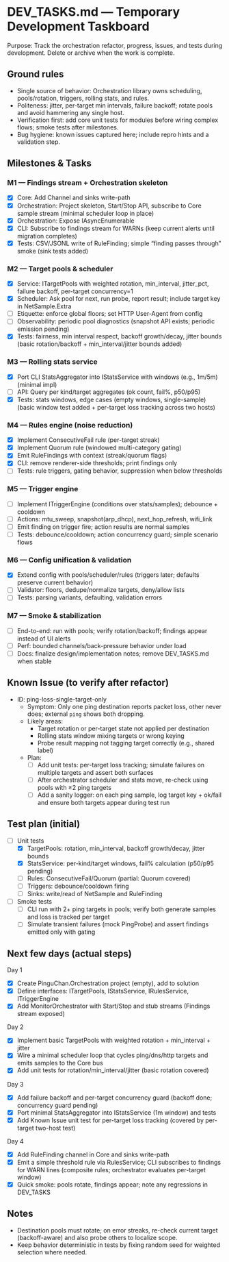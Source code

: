 # DEV_TASKS.md — Temporary Development Taskboard

Purpose: Track the orchestration refactor, progress, issues, and tests during development. Delete or archive when the work is complete.

## Ground rules
- Single source of behavior: Orchestration library owns scheduling, pools/rotation, triggers, rolling stats, and rules.
- Politeness: jitter, per-target min intervals, failure backoff; rotate pools and avoid hammering any single host.
- Verification first: add core unit tests for modules before wiring complex flows; smoke tests after milestones.
- Bug hygiene: known issues captured here; include repro hints and a validation step.

## Milestones & Tasks

### M1 — Findings stream + Orchestration skeleton
- [x] Core: Add Channel<RuleFinding> and sinks write-path
- [x] Orchestration: Project skeleton, Start/Stop API, subscribe to Core sample stream (minimal scheduler loop in place)
 - [x] Orchestration: Expose IAsyncEnumerable<RuleFinding>
- [x] CLI: Subscribe to findings stream for WARNs (keep current alerts until migration completes)
- [x] Tests: CSV/JSONL write of RuleFinding; simple “finding passes through” smoke (sink tests added)

### M2 — Target pools & scheduler
 - [x] Service: ITargetPools with weighted rotation, min_interval, jitter_pct, failure backoff, per-target concurrency=1
 - [x] Scheduler: Ask pool for next, run probe, report result; include target key in NetSample.Extra
- [ ] Etiquette: enforce global floors; set HTTP User-Agent from config
 - [ ] Observability: periodic pool diagnostics (snapshot API exists; periodic emission pending)
- [x] Tests: fairness, min interval respect, backoff growth/decay, jitter bounds (basic rotation/backoff + min_interval/jitter bounds added)

### M3 — Rolling stats service
- [x] Port CLI StatsAggregator into IStatsService with windows (e.g., 1m/5m) (minimal impl)
- [ ] API: Query per kind/target aggregates (ok count, fail%, p50/p95)
- [x] Tests: stats windows, edge cases (empty windows, single-sample) (basic window test added + per-target loss tracking across two hosts)

### M4 — Rules engine (noise reduction)
 - [x] Implement ConsecutiveFail rule (per-target streak)
 - [x] Implement Quorum rule (windowed multi-category gating)
 - [x] Emit RuleFindings with context (streak/quorum flags)
- [x] CLI: remove renderer-side thresholds; print findings only
- [ ] Tests: rule triggers, gating behavior, suppression when below thresholds

### M5 — Trigger engine
- [ ] Implement ITriggerEngine (conditions over stats/samples); debounce + cooldown
- [ ] Actions: mtu_sweep, snapshot(arp_dhcp), next_hop_refresh, wifi_link
- [ ] Emit finding on trigger fire; action results are normal samples
- [ ] Tests: debounce/cooldown; action concurrency guard; simple scenario flows

### M6 — Config unification & validation
 - [x] Extend config with pools/scheduler/rules (triggers later; defaults preserve current behavior)
- [ ] Validator: floors, dedupe/normalize targets, deny/allow lists
- [ ] Tests: parsing variants, defaulting, validation errors

### M7 — Smoke & stabilization
- [ ] End-to-end: run with pools; verify rotation/backoff; findings appear instead of UI alerts
- [ ] Perf: bounded channels/back-pressure behavior under load
- [ ] Docs: finalize design/implementation notes; remove DEV_TASKS.md when stable

## Known Issue (to verify after refactor)

- ID: ping-loss-single-target-only
  - Symptom: Only one ping destination reports packet loss, other never does; external `ping` shows both dropping.
  - Likely areas:
    - Target rotation or per-target state not applied per destination
    - Rolling stats window mixing targets or wrong keying
    - Probe result mapping not tagging target correctly (e.g., shared label)
  - Plan:
    - [ ] Add unit tests: per-target loss tracking; simulate failures on multiple targets and assert both surfaces
    - [ ] After orchestrator scheduler and stats move, re-check using pools with ≥2 ping targets
    - [ ] Add a sanity logger: on each ping sample, log target key + ok/fail and ensure both targets appear during test run

## Test plan (initial)

- [ ] Unit tests
  - [x] TargetPools: rotation, min_interval, backoff growth/decay, jitter bounds
  - [x] StatsService: per-kind/target windows, fail% calculation (p50/p95 pending)
  - [ ] Rules: ConsecutiveFail/Quorum (partial: Quorum covered)
  - [ ] Triggers: debounce/cooldown firing
  - [ ] Sinks: write/read of NetSample and RuleFinding
- [ ] Smoke tests
  - [ ] CLI run with 2+ ping targets in pools; verify both generate samples and loss is tracked per target
  - [ ] Simulate transient failures (mock PingProbe) and assert findings emitted only with gating

## Next few days (actual steps)

Day 1
- [x] Create PinguChan.Orchestration project (empty), add to solution
- [x] Define interfaces: ITargetPools, IStatsService, IRulesService, ITriggerEngine
 - [x] Add MonitorOrchestrator with Start/Stop and stub streams (Findings stream exposed)

Day 2
- [x] Implement basic TargetPools with weighted rotation + min_interval + jitter
 - [x] Wire a minimal scheduler loop that cycles ping/dns/http targets and emits samples to the Core bus
- [x] Add unit tests for rotation/min_interval/jitter (basic rotation covered)

Day 3
- [x] Add failure backoff and per-target concurrency guard (backoff done; concurrency guard pending)
- [x] Port minimal StatsAggregator into IStatsService (1m window) and tests
- [x] Add Known Issue unit test for per-target loss tracking (covered by per-target two-host test)

Day 4
- [x] Add RuleFinding channel in Core and sinks write-path
 - [x] Emit a simple threshold rule via RulesService; CLI subscribes to findings for WARN lines (composite rules; orchestrator evaluates per-target window)
 - [x] Quick smoke: pools rotate, findings appear; note any regressions in DEV_TASKS

## Notes
- Destination pools must rotate; on error streaks, re-check current target (backoff-aware) and also probe others to localize scope.
- Keep behavior deterministic in tests by fixing random seed for weighted selection where needed.
